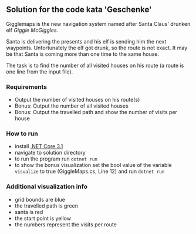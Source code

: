 ## Solution for the code kata 'Geschenke'

Gigglemaps is the new navigation system named after Santa Claus' drunken elf _Giggle McGiggles_.

Santa is delivering the presents and his elf is sending him the next waypoints. Unfortunately the elf got drunk, so the route is not exact. It may be that Santa is coming more than one time to the same house.

The task is to find the number of all visited houses on his route (a route is one line from the input file).

### Requirements

- Output the number of visited houses on his route(s)
- Bonus: Output the number of all visited houses
- Bonus: Output the travelled path and show the number of visits per house

### How to run

- install [.NET Core 3.1](https://dotnet.microsoft.com/download)
- navigate to solution directory
- to run the program run `dotnet run`
- to show the bonus visualization set the bool value of the variable `visualize` to true (GiggleMaps.cs, Line 12) and run `dotnet run`

### Additional visualization info

- grid bounds are blue
- the travelled path is green
- santa is red
- the start point is yellow
- the numbers represent the visits per route
